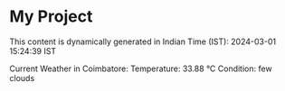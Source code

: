 # My Project

This content is dynamically generated in Indian Time (IST): 2024-03-01 15:24:39 IST


Current Weather in Coimbatore:
Temperature: 33.88 °C
Condition: few clouds
